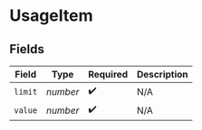 # UsageItem


## Fields

| Field              | Type               | Required           | Description        |
| ------------------ | ------------------ | ------------------ | ------------------ |
| `limit`            | *number*           | :heavy_check_mark: | N/A                |
| `value`            | *number*           | :heavy_check_mark: | N/A                |